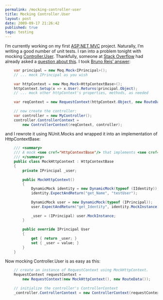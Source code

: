 ```yaml
---
permalink: /mocking-controller-user
title: Mocking Controller.User 
layout: post
date: 2009-09-17 21:26:42
published: true
tags: testing
---
```



I’m currently working on my first [ASP.NET MVC](http://www.asp.net/mvc/) project. Naturally, I’m writing a good number of unit tests. I ran into a problem tonight with mocking [Controller.User](http://msdn.microsoft.com/en-us/library/system.web.mvc.controller.user.aspx). Thankfully, someone at [Stack Overflow](http://stackoverflow.com/) had already asked a [question about this](http://stackoverflow.com/questions/1314370/how-to-setup-iprincipal-for-a-mockup). I took [Bruno Reis’ answer](http://stackoverflow.com/questions/1314370/how-to-setup-iprincipal-for-a-mockup/1314472#1314472):

``` csharp
    var principal = new Moq.Mock<IPrincipal>();
    // ... mock IPrincipal as you wish
    
    var httpContext = new Moq.Mock<HttpContextBase>();
    httpContext.Setup(x => x.User).Returns(principal.Object);
    // ... mock other httpContext's properties, methods, as needed
    
    var reqContext = new RequestContext(httpContext.Object, new RouteData());
    
    // now create the controller:
    var controller = new MyController();
    controller.ControllerContext =
        new ControllerContext(reqContext, controller);
```

and I rewrote it using NUnit.Mocks and wrapped it into an implementation of HttpContextBase:

``` csharp
    /// <summary>
    /// A mock <see cref="HttpContextBase"/> that implements <see cref="HttpContextBase.User"/>.
    /// </summary>
    public class MockHttpContext : HttpContextBase
    {
        private IPrincipal _user;
    
        public MockHttpContext()
        {
            DynamicMock identity = new DynamicMock(typeof (IIdentity));
            identity.ExpectAndReturn("get_Name", "testUser");
    
            DynamicMock user = new DynamicMock(typeof (IPrincipal));
            user.ExpectAndReturn("get_Identity", identity.MockInstance);
    
            _user = (IPrincipal) user.MockInstance;
        }
    
        public override IPrincipal User
        {
            get { return _user; }
            set { _user = value; }
        }
    }
```

Now mocking Controller.User is as easy as this:

``` csharp
    // create an instance of RequestContext using MockHttpContext.
    RequestContext requestContext =
        new RequestContext(new MockHttpContext(), new RouteData());
    
    // initialize the controller's ControllerContext
    _controller.ControllerContext = new ControllerContext(requestContext, _controller);
```

